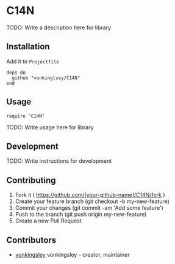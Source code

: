 # C14N

TODO: Write a description here for library

## Installation

Add it to `Projectfile`

```crystal
deps do
  github "vonkinglsey/C14N"
end
```

## Usage

```crystal
require "C14N"
```

TODO: Write usage here for library

## Development

TODO: Write instructions for development

## Contributing

1. Fork it ( https://github.com/[your-github-name]/C14N/fork )
2. Create your feature branch (git checkout -b my-new-feature)
3. Commit your changes (git commit -am 'Add some feature')
4. Push to the branch (git push origin my-new-feature)
5. Create a new Pull Request

## Contributors

- [vonkingsley](https://github.com/vonkingsley) vonkingsley - creator, maintainer
